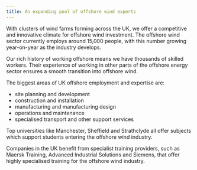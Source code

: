 ```yaml
---
title: An expanding pool of offshore wind experts
---
```

With clusters of wind farms forming across the UK, we offer a competitive and innovative climate for offshore wind investment. The offshore wind sector currently employs around 15,000 people, with this number growing year-on-year as the industry develops. 


Our rich history of working offshore means we have thousands of skilled workers. Their experience of working in other parts of the offshore energy sector ensures a smooth transition into offshore wind. 


The biggest areas of UK offshore employment and expertise are:


- site planning and development
- construction and installation
- manufacturing and manufacturing design
- operations and maintenance
- specialised transport and other support services


Top universities like Manchester, Sheffield and Strathclyde all offer subjects which support students entering the offshore wind industry. 
 
Companies in the UK benefit from specialist training providers, such as Maersk Training, Advanced Industrial Solutions and Siemens, that offer highly specialised training for the offshore wind industry. 

